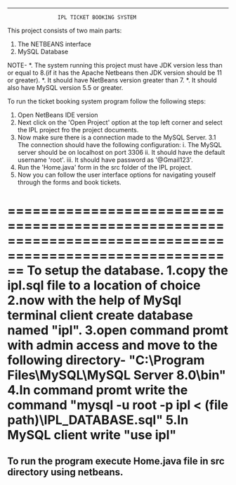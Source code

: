 _______________________________________________________________________________________________________________________
					IPL TICKET BOOKING SYSTEM

This project consists of two main parts:
1. The NETBEANS interface
2. MySQL Database


NOTE-
*. The system running this project must have JDK version less than or equal to 8.(if it has the Apache Netbeans then JDK version should be 11 or greater).
*. It should have NetBeans version greater than 7.
*. It should also have MySQL version 5.5 or greater.

To run the ticket booking system program follow the following steps:
1. Open NetBeans IDE version
2. Next click on the 'Open Project' option at the top left corner and select the IPL project fro the project documents.
3. Now make sure there is a connection made to the MySQL Server. 
	3.1 The connection should have the following configuration:
		i. The MySQL server should be on localhost on port 3306
	       ii. It should have the default username 'root'.
	      iii. It should have password as '@Gmail123'.	
4. Run the 'Home.java' form in the src folder of the IPL project.
5. Now you can follow the user interface options for navigating youself through the forms and book tickets.


==========================================================================================================
To setup the database.
    1.copy the ipl.sql file to a location of choice
    2.now with the help of MySql terminal client create database named "ipl".
    3.open command promt with admin access and move to the following directory-
        "C:\Program Files\MySQL\MySQL Server 8.0\bin"
    4.In command promt write the command "mysql -u root -p ipl < (file path)\IPL_DATABASE.sql"
    5.In MySQL client write "use ipl"  
==========================================================================================================
To run the program execute Home.java file in src directory using netbeans.
----------------------------------------------------------------------------------------------------------
